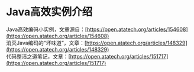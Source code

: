 # Java高效实例介绍

Java高效编码小实例，文章源自：[https://open.atatech.org/articles/154608](https://open.atatech.org/articles/154608)<br />消灭Java编码的“坏味道”，文章：[https://open.atatech.org/articles/148329](https://open.atatech.org/articles/148329)<br />代码整洁之道笔记，文章：[https://open.atatech.org/articles/151717](https://open.atatech.org/articles/151717)
